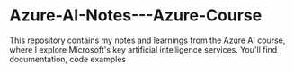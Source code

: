 # Azure-AI-Notes---Azure-Course
This repository contains my notes and learnings from the Azure AI course, where I explore Microsoft's key artificial intelligence services. You'll find documentation, code examples

